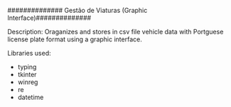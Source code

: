 ############## Gestão de Viaturas (Graphic Interface)##############

Description: Oraganizes and stores in csv file vehicle data with Portguese license plate format using a graphic interface.

Libraries used:

- typing
- tkinter
- winreg
- re
- datetime
